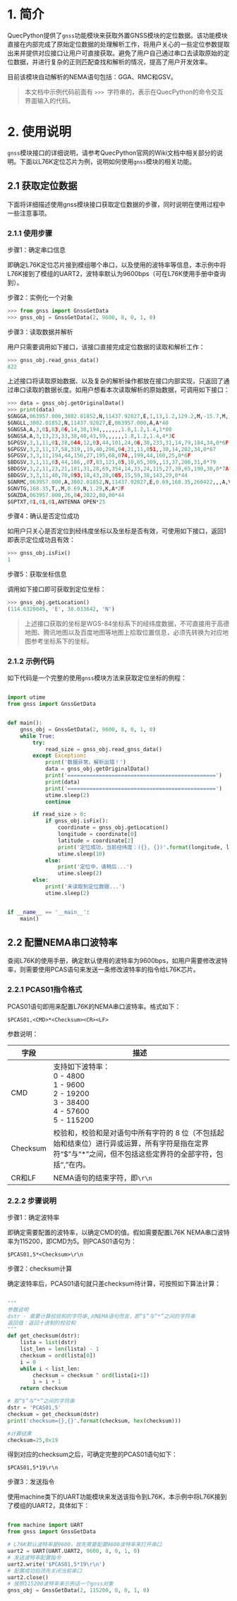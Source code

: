 # 1. 简介

QuecPython提供了`gnss`功能模块来获取外置GNSS模块的定位数据。该功能模块直接在内部完成了原始定位数据的处理解析工作，将用户关心的一些定位参数提取出来并提供对应接口让用户可直接获取。避免了用户自己通过串口去读取原始的定位数据，并进行复杂的正则匹配查找和解析的情况，提高了用户开发效率。

目前该模块自动解析的NEMA语句包括：GGA、RMC和GSV。

> 本文档中示例代码前面有 `>>> `字符串的，表示在QuecPython的命令交互界面输入的代码。



# 2. 使用说明

`gnss`模块接口的详细说明，请参考QuecPython官网的Wiki文档中相关部分的说明。下面以L76K定位芯片为例，说明如何使用`gnss`模块的相关功能。

## 2.1 获取定位数据

下面将详细描述使用gnss模块接口获取定位数据的步骤，同时说明在使用过程中一些注意事项。

### 2.1.1 使用步骤

步骤1：确定串口信息

即确定L76K定位芯片接到模组哪个串口，以及使用的波特率等信息，本示例中将L76K接到了模组的UART2，波特率默认为9600bps（可在L76K使用手册中查询到）。



步骤2：实例化一个对象

```python
>>> from gnss import GnssGetData
>>> gnss_obj = GnssGetData(2, 9600, 8, 0, 1, 0)
```



步骤3：读取数据并解析

用户只需要调用如下接口，该接口直接完成定位数据的读取和解析工作：

```python
>>> gnss_obj.read_gnss_data()
822
```

上述接口将读取原始数据、以及复杂的解析操作都放在接口内部实现，只返回了通过串口读取的数据长度。如用户想看本次读取解析的原始数据，可调用如下接口：

```python
>>> data = gnss_obj.getOriginalData()
>>> print(data)
$GNGGA,063957.000,3802.01852,N,11437.92027,E,1,13,1.2,129.2,M,-15.7,M,,*62
$GNGLL,3802.01852,N,11437.92027,E,063957.000,A,A*40
$GNGSA,A,3,01,03,06,14,30,194,,,,,,,1.8,1.2,1.4,1*00
$GNGSA,A,3,13,23,33,38,40,43,59,,,,,,1.8,1.2,1.4,4*3C
$GPGSV,3,1,11,01,38,044,12,03,44,101,24,06,30,233,31,14,79,184,34,0*6F
$GPGSV,3,2,11,17,58,319,,19,40,296,04,21,11,051,,30,14,202,34,0*67
$GPGSV,3,3,11,194,44,156,27,195,68,074,,199,44,160,25,0*6F
$BDGSV,3,1,11,03,44,186,,07,83,121,05,10,65,309,,13,37,206,31,0*79
$BDGSV,3,2,11,23,21,181,31,28,69,354,14,33,24,115,27,38,65,190,30,0*7A
$BDGSV,3,3,11,40,70,093,18,43,28,065,15,59,38,143,29,0*44
$GNRMC,063957.000,A,3802.01852,N,11437.92027,E,0.69,168.35,260422,,,A,V*0B
$GNVTG,168.35,T,,M,0.69,N,1.29,K,A*2F
$GNZDA,063957.000,26,04,2022,00,00*44
$GPTXT,01,01,01,ANTENNA OPEN*25
```



步骤4：确认是否定位成功

如用户只关心是否定位到经纬度坐标以及坐标是否有效，可使用如下接口，返回1即表示定位成功且有效：

```python
>>> gnss_obj.isFix()
1
```



步骤5：获取坐标信息

调用如下接口即可获取到定位坐标：

```python
>>> gnss_obj.getLocation()
(114.6320045, 'E', 38.033642, 'N')
```



> 上述接口获取的坐标是WGS-84坐标系下的经纬度数据，不可直接用于高德地图、腾讯地图以及百度地图等地图上拾取位置信息，必须先转换为对应地图参考坐标系下的坐标。



### 2.1.2 示例代码

如下代码是一个完整的使用`gnss`模块方法来获取定位坐标的例程：

```python

import utime
from gnss import GnssGetData


def main():
    gnss_obj = GnssGetData(2, 9600, 8, 0, 1, 0)
    while True:
        try:
            read_size = gnss_obj.read_gnss_data()
        except Exception:
            print('数据异常，解析出错！')
            data = gnss_obj.getOriginalData()
            print('===============================================')
            print(data)
            print('===============================================')
            utime.sleep(2)
            continue

        if read_size > 0:
            if gnss_obj.isFix():
                coordinate = gnss_obj.getLocation()
                longitude = coordinate[0]
                latitude = coordinate[2]
                print('定位成功，当前经纬度：({}, {})'.format(longitude, latitude))
                utime.sleep(10)
            else:
                print('定位中，请稍后...')
                utime.sleep(2)
        else:
            print('未读取到定位数据...')
            utime.sleep(2)


if __name__ == '__main__':
    main()            
```



## 2.2 配置NEMA串口波特率

查阅L76K的使用手册，确定默认使用的波特率为9600bps，如用户需要修改波特率，则需要使用PCAS语句来发送一条修改波特率的指令给L76K芯片。

### 2.2.1 PCAS01指令格式

PCAS01语句即用来配置L76K的NEMA串口波特率。格式如下：

```
$PCAS01,<CMD>*<Checksum><CR><LF>
```

参数说明：

| 字段     | 描述                                                         |
| -------- | ------------------------------------------------------------ |
| CMD      | 支持如下波特率：<br>0 - 4800<br/>1 - 9600<br/>2 - 19200<br/>3 - 38400<br/>4 - 57600<br/>5 - 115200 |
| Checksum | 校验和，校验和是对语句中所有字符的 8 位（不包括起始和结束位）进行异或运算，所有字符是指在定界符“$”与“*”之间，但不包括这些定界符的全部字符，包括“,”在内。 |
| CR和LF   | NEMA语句的结束字符，即`\r\n`                                 |



### 2.2.2 步骤说明

步骤1：确定波特率

即确定需要配置的波特率，以确定CMD的值。假如需要配置L76K NEMA串口波特率为115200，即CMD为5。则PCAS01语句为：

```
$PCAS01,5*<Checksum>\r\n
```

步骤2：checksum计算

确定波特率后，PCAS01语句就只差checksum待计算，可按照如下算法计算：

```python

"""
参数说明
dstr - 需要计算校验和的字符串,对NEMA语句而言，即“$”与“*”之间的字符串
返回值：返回十进制的校验和
"""
def get_checksum(dstr):
    lista = list(dstr)
    list_len = len(lista) - 1
    checksum = ord(lista[0])
    i = 0
    while i < list_len:
        checksum = checksum ^ ord(lista[i+1])
        i = i + 1
    return checksum

# 取“$”与“*”之间的字符串
dstr = 'PCAS01,5'
checksum = get_checksum(dstr)
print('checksum={},{}'.format(checksum, hex(checksum)))

#计算结果
checksum=25,0x19
```

得到对应的checksum之后，可确定完整的PCAS01语句如下：

```
$PCAS01,5*19\r\n
```

步骤3：发送指令

使用machine类下的UART功能模块来发送该指令到L76K，本示例中将L76K接到了模组的UART2，具体如下：

```python

from machine import UART
from gnss import GnssGetData

# L76K默认波特率是9600，故先需要配置9600波特率来打开串口
uart2 = UART(UART.UART2, 9600, 8, 0, 1, 0)
# 发送波特率配置指令
uart2.write('$PCAS01,5*19\r\n')
# 配置成功后须先关闭当前串口
uart2.close()
# 按照115200波特率来示例话一个gnss对象
gnss_obj = GnssGetData(2, 115200, 8, 0, 1, 0)
```
